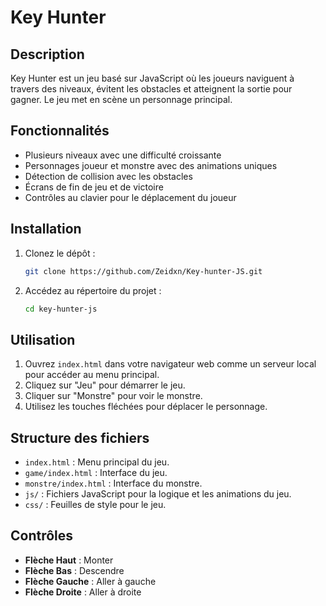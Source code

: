 # Key Hunter

## Description
Key Hunter est un jeu basé sur JavaScript où les joueurs naviguent à travers des niveaux, évitent les obstacles et atteignent la sortie pour gagner. Le jeu met en scène un personnage principal.

## Fonctionnalités
- Plusieurs niveaux avec une difficulté croissante
- Personnages joueur et monstre avec des animations uniques
- Détection de collision avec les obstacles
- Écrans de fin de jeu et de victoire
- Contrôles au clavier pour le déplacement du joueur

## Installation
1. Clonez le dépôt :
    ```sh
    git clone https://github.com/Zeidxn/Key-hunter-JS.git
    ```
2. Accédez au répertoire du projet :
    ```sh
    cd key-hunter-js
    ```

## Utilisation
1. Ouvrez `index.html` dans votre navigateur web comme un serveur local pour accéder au menu principal.
2. Cliquez sur "Jeu" pour démarrer le jeu.
3. Cliquer sur "Monstre" pour voir le monstre.
3. Utilisez les touches fléchées pour déplacer le personnage.

## Structure des fichiers
- `index.html` : Menu principal du jeu.
- `game/index.html` : Interface du jeu.
- `monstre/index.html` : Interface du monstre.
- `js/` : Fichiers JavaScript pour la logique et les animations du jeu.
- `css/` : Feuilles de style pour le jeu.

## Contrôles
- **Flèche Haut** : Monter
- **Flèche Bas** : Descendre
- **Flèche Gauche** : Aller à gauche
- **Flèche Droite** : Aller à droite